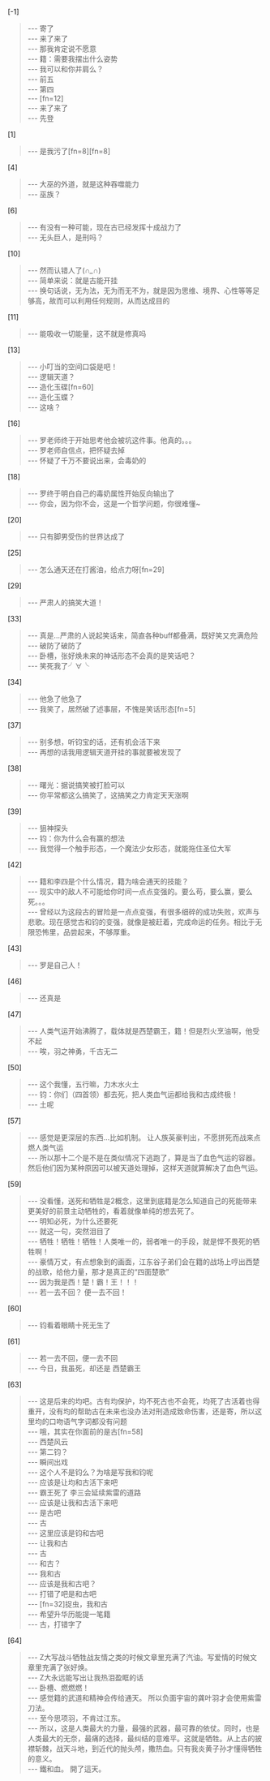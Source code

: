 
[-1] 
>--- 寄了<br>
>--- 来了来了<br>
>--- 那我肯定说不愿意<br>
>--- 籍：需要我摆出什么姿势<br>
>--- 我可以和你并肩么？<br>
>--- 前五<br>
>--- 第四<br>
>--- [fn=12]<br>
>--- 来了来了<br>
>--- 先登<br>

[1] 
>--- 是我污了[fn=8][fn=8]<br>

[4] 
>--- 大巫的外道，就是这种吞噬能力<br>
>--- 巫族？<br>

[6] 
>--- 有没有一种可能，现在古已经发挥十成战力了<br>
>--- 无头巨人，是刑吗？<br>

[10] 
>--- 然而认错人了(*∩_∩*)<br>
>--- 简单来说：就是古能开挂<br>
>--- 换句话说，无为法，无为而无不为，就是因为思维、境界、心性等等足够高，故而可以利用任何规则，从而达成目的<br>

[11] 
>--- 能吸收一切能量，这不就是修真吗<br>

[13] 
>--- 小叮当的空间口袋是吧！<br>
>--- 逻辑天道？<br>
>--- 造化玉碟[fn=60]<br>
>--- 造化玉蝶？<br>
>--- 这啥？<br>

[16] 
>--- 罗老师终于开始思考他会被坑这件事。他真的。。。<br>
>--- 罗老师自信点，把怀疑去掉<br>
>--- 怀疑了千万不要说出来，会毒奶的<br>

[18] 
>--- 罗终于明白自己的毒奶属性开始反向输出了<br>
>--- 你会，因为你不会，这是一个哲学问题，你很难懂~<br>

[20] 
>--- 只有脚男受伤的世界达成了<br>

[25] 
>--- 怎么通天还在打酱油，给点力呀[fn=29]<br>

[29] 
>--- 严肃人的搞笑大道！<br>

[33] 
>--- 真是…严肃的人说起笑话来，简直各种buff都叠满，既好笑又充满危险<br>
>--- 破防了破防了<br>
>--- 卧槽，张好焕未来的神话形态不会真的是笑话吧？<br>
>--- 笑死我了╯∀╰<br>

[34] 
>--- 他急了他急了<br>
>--- 我笑了，居然破了述事层，不愧是笑话形态[fn=5]<br>

[37] 
>--- 别多想，听钧宝的话，还有机会活下来<br>
>--- 再想的话我用逻辑天道开挂的事就要被发现了<br>

[38] 
>--- 曙光：据说搞笑被打脸可以<br>
>--- 你平常都这么搞笑了，这搞笑之力肯定天天涨啊<br>

[39] 
>--- 狙神探头<br>
>--- 钧：你为什么会有赢的想法<br>
>--- 我觉得一个触手形态，一个魔法少女形态，就能拖住圣位大军<br>

[42] 
>--- 籍和李四是个什么情况，籍为啥会通天的技能？<br>
>--- 现实中的敌人不可能给你时间一点点变强的。要么苟，要么赢，要么死。。。<br>
>--- 曾经以为这段古的冒险是一点点变强，有很多细碎的成功失败，欢声与悲歌。现在感觉古和钧的变强，就像是被赶着，完成命运的任务。相比于无限恐怖里，品尝起来，不够厚重。<br>

[43] 
>--- 罗是自己人！<br>

[46] 
>--- 还真是<br>

[47] 
>--- 人类气运开始沸腾了，载体就是西楚霸王，籍！但是烈火烹油啊，他受不起<br>
>--- 唉，羽之神勇，千古无二<br>

[50] 
>--- 这个我懂，五行嘛，力木水火土<br>
>--- 钧：你们（四首领）都去死，把人类血气运都给我和古成终极！<br>
>--- 土呢<br>

[57] 
>--- 感觉是更深层的东西...比如机制。
让人族英豪判出，不愿拼死而战来点燃人类气运<br>
>--- 所以那十二个是不是在类似情况下逃跑了，算是当了血色气运的容器。然后他们因为某种原因可以被天道处理掉，这样天道就算解决了血色气运。<br>

[59] 
>--- 没看懂，送死和牺牲是2概念，这里到底籍是怎么知道自己的死能带来更美好的前景主动牺牲的，看着就像单纯的想去死了。<br>
>--- 明知必死，为什么还要死<br>
>--- 就这一句，突然泪目了<br>
>--- 牺牲！牺牲！牺牲！人类唯一的，弱者唯一的手段，就是悍不畏死的牺牲啊！<br>
>--- 豪情万丈，有点想象到的画面，江东谷子弟们会在籍的战场上哼出西楚的战歌，给他力量，那才是真正的“四面楚歌”<br>
>--- 因为我是西！楚！霸！王！！！<br>
>--- 若一去不回？
便一去不回！<br>

[60] 
>--- 钧看着眼睛十死无生了<br>

[61] 
>--- 若一去不回，便一去不回<br>
>--- 今日，我虽死，却还是    西楚霸王<br>

[63] 
>--- 这是后来的均吧。古有均保护，均不死古也不会死，均死了古活着也得重开，没有均的帮助古在未来也没办法对刑造成致命伤害，还是寄，所以这里均的口吻语气字词都没有问题<br>
>--- 哦，其实在你面前的是古[fn=58]<br>
>--- 西楚风云<br>
>--- 第二钧？<br>
>--- 瞬间出戏<br>
>--- 这个人不是钧么？为啥是写我和钧呢<br>
>--- 应该是让均和古活下来吧<br>
>--- 霸王死了 李三会延续紫雷的道路<br>
>--- 应该是让我和古活下来吧<br>
>--- 是古吧<br>
>--- 古<br>
>--- 这里应该是钧和古吧<br>
>--- 让我和古<br>
>--- 古<br>
>--- 和古？<br>
>--- 我和古<br>
>--- 应该是我和古吧？<br>
>--- 打错了吧是和古吧<br>
>--- [fn=32]捉虫，我和古<br>
>--- 希望升华历能提一笔籍<br>
>--- 古，打错字了<br>

[64] 
>--- Z大写战斗牺牲战友情之类的时候文章里充满了汽油。写爱情的时候文章里充满了张好焕。<br>
>--- Z大永远能写出让我热泪盈眶的话<br>
>--- 卧槽、燃燃燃！<br>
>--- 感觉籍的武道和精神会传给通天。
所以负面宇宙的龚叶羽才会使用紫雷刀法。<br>
>--- 至今思项羽，不肯过江东。<br>
>--- 所以，这是人类最大的力量，最强的武器，最可靠的依仗。同时，也是人类最大的无奈，最痛的选择，最纠结的意难平。这就是牺牲。从上古的披襟斩棘，战天斗地，到近代的抛头颅，撒热血。只有我炎黄子孙才懂得牺牲的意义。<br>
>--- 鐵和血。
開了這天。<br>

